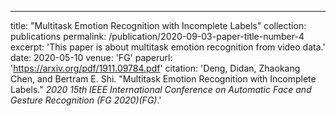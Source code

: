 ---
title: "Multitask Emotion Recognition with Incomplete Labels"
collection: publications
permalink: /publication/2020-09-03-paper-title-number-4
excerpt: 'This paper is about multitask emotion recognition from video data.'
date: 2020-05-10
venue: 'FG'
paperurl: 'https://arxiv.org/pdf/1911.09784.pdf'
citation: 'Deng, Didan, Zhaokang Chen, and Bertram E. Shi. &quot;Multitask Emotion Recognition with Incomplete Labels.&quot; <i>2020 15th IEEE International Conference on Automatic Face and Gesture Recognition (FG 2020)(FG)</i>.'
